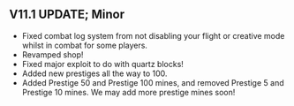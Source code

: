 ## V11.1 UPDATE; Minor

- Fixed combat log system from not disabling your flight or creative mode whilst in combat for some players.
- Revamped shop!
- Fixed major exploit to do with quartz blocks!
- Added new prestiges all the way to 100.
- Added Prestige 50 and Prestige 100 mines, and removed Prestige 5 and Prestige 10 mines. We may add more prestige mines soon!
